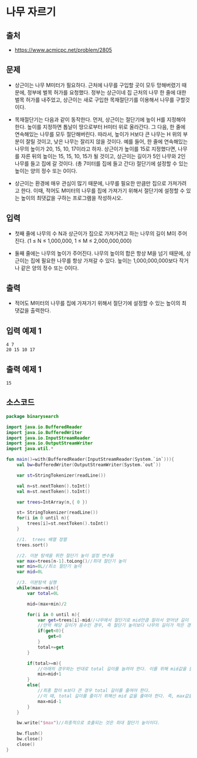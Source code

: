 # 나무 자르기

## 출처

* https://www.acmicpc.net/problem/2805

## 문제

* 상근이는 나무 M미터가 필요하다. 근처에 나무를 구입할 곳이 모두 망해버렸기 때문에, 정부에 벌목 허가를 요청했다. 정부는 상근이네 집 근처의 나무 한 줄에 대한 벌목 허가를 내주었고, 상근이는 새로 구입한 목재절단기를 이용해서 나무를 구할것이다.

* 목재절단기는 다음과 같이 동작한다. 먼저, 상근이는 절단기에 높이 H를 지정해야 한다. 높이를 지정하면 톱날이 땅으로부터 H미터 위로 올라간다. 그 다음, 한 줄에 연속해있는 나무를 모두 절단해버린다. 따라서, 높이가 H보다 큰 나무는 H 위의 부분이 잘릴 것이고, 낮은 나무는 잘리지 않을 것이다. 예를 들어, 한 줄에 연속해있는 나무의 높이가 20, 15, 10, 17이라고 하자. 상근이가 높이를 15로 지정했다면, 나무를 자른 뒤의 높이는 15, 15, 10, 15가 될 것이고, 상근이는 길이가 5인 나무와 2인 나무를 들고 집에 갈 것이다. (총 7미터를 집에 들고 간다) 절단기에 설정할 수 있는 높이는 양의 정수 또는 0이다.

* 상근이는 환경에 매우 관심이 많기 때문에, 나무를 필요한 만큼만 집으로 가져가려고 한다. 이때, 적어도 M미터의 나무를 집에 가져가기 위해서 절단기에 설정할 수 있는 높이의 최댓값을 구하는 프로그램을 작성하시오.

## 입력

* 첫째 줄에 나무의 수 N과 상근이가 집으로 가져가려고 하는 나무의 길이 M이 주어진다. (1 ≤ N ≤ 1,000,000, 1 ≤ M ≤ 2,000,000,000)

* 둘째 줄에는 나무의 높이가 주어진다. 나무의 높이의 합은 항상 M을 넘기 때문에, 상근이는 집에 필요한 나무를 항상 가져갈 수 있다. 높이는 1,000,000,000보다 작거나 같은 양의 정수 또는 0이다.

## 출력

* 적어도 M미터의 나무를 집에 가져가기 위해서 절단기에 설정할 수 있는 높이의 최댓값을 출력한다.

## 입력 예제 1

```
4 7
20 15 10 17
```

## 출력 예제 1

```
15
```

## 소스코드

```kotlin
package binarysearch

import java.io.BufferedReader
import java.io.BufferedWriter
import java.io.InputStreamReader
import java.io.OutputStreamWriter
import java.util.*

fun main()=with(BufferedReader(InputStreamReader(System.`in`))){
    val bw=BufferedWriter(OutputStreamWriter(System.`out`))

    var st=StringTokenizer(readLine())

    val n=st.nextToken().toInt()
    val m=st.nextToken().toInt()

    var trees=IntArray(n,{ 0 })

    st= StringTokenizer(readLine())
    for(i in 0 until n){
        trees[i]=st.nextToken().toInt()
    }

    //1.  trees 배열 정렬
    trees.sort()

    //2. 이분 탐색을 위한 절단기 높이 설정 변수들
    var max=trees[n-1].toLong()//최대 절단기 높이
    var min=0L//최소 절단기 높이
    var mid=0L

    //3. 이분탐색 실행
    while(max>=min){
        var total=0L

        mid=(max+min)/2

        for(i in 0 until n){
            var get=trees[i]-mid//나무에서 절단기로 mid만큼 잘라서 얻어낸 길이
            //만약 해당 길이가 음수인 경우, 즉 절단기 높이보다 나무의 길이가 작은 경우 아무것도 구한 것이 없으므로 0을 저장한다.
            if(get<0){
                get=0
            }
            total+=get
        }

        if(total>=m){
            //아래의 경우와는 반대로 total 길이를 늘려야 한다. 이를 위해 mid값을 늘려야 하며, min값을 늘림으로써 정답의 범위를 줄여나가면 된다.
            min=mid+1
        }
        else{
            //최종 합이 m보다 큰 경우 total 길이를 줄여야 한다.
            //이 때, total 길이를 줄이기 위해선 mid 값을 줄여야 한다. 즉, max값을 줄임으로써 정답의 범위를 줄인다.
            max=mid-1
        }
    }

    bw.write("$max")//최종적으로 호출되는 것은 최대 절단기 높이이다.

    bw.flush()
    bw.close()
    close()
}
```
